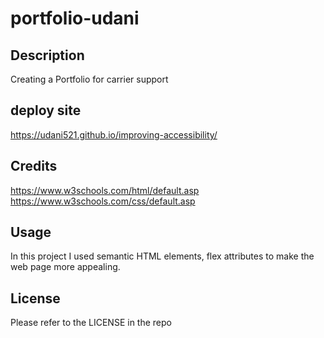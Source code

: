 # portfolio-udani

## Description
Creating a Portfolio for carrier support
 
  

## deploy site
https://udani521.github.io/improving-accessibility/

## Credits
https://www.w3schools.com/html/default.asp
https://www.w3schools.com/css/default.asp


## Usage

 In this project I used semantic HTML elements, flex attributes to make the web page more appealing.

## License

Please refer to the LICENSE in the repo
